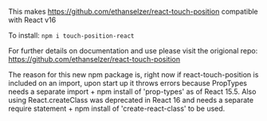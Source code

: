 This makes https://github.com/ethanselzer/react-touch-position compatible with React v16

To install: `npm i touch-position-react`

For further details on documentation and use please visit the origional repo: https://github.com/ethanselzer/react-touch-position

The reason for this new npm package is, right now if react-touch-position is included on an import, upon start up it throws errors because PropTypes needs a separate import + npm install of 'prop-types' as of React 15.5. Also using React.createClass was deprecated in React 16 and needs a separate require statement + npm install of 'create-react-class' to be used.
